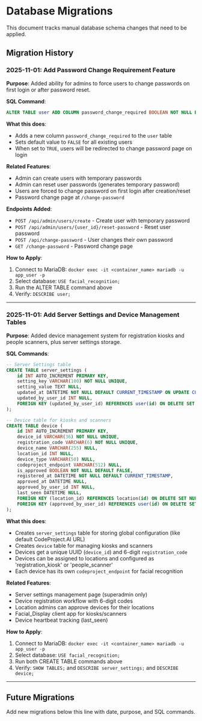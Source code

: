 # Database Migrations

This document tracks manual database schema changes that need to be applied.

## Migration History

### 2025-11-01: Add Password Change Requirement Feature

**Purpose**: Added ability for admins to force users to change passwords on first login or after password reset.

**SQL Command**:
```sql
ALTER TABLE user ADD COLUMN password_change_required BOOLEAN NOT NULL DEFAULT FALSE;
```

**What this does**:
- Adds a new column `password_change_required` to the `user` table
- Sets default value to `FALSE` for all existing users
- When set to `TRUE`, users will be redirected to change password page on login

**Related Features**:
- Admin can create users with temporary passwords
- Admin can reset user passwords (generates temporary password)
- Users are forced to change password on first login after creation/reset
- Password change page at `/change-password`

**Endpoints Added**:
- `POST /api/admin/users/create` - Create user with temporary password
- `POST /api/admin/users/{user_id}/reset-password` - Reset user password
- `POST /api/change-password` - User changes their own password
- `GET /change-password` - Password change page

**How to Apply**:
1. Connect to MariaDB: `docker exec -it <container_name> mariadb -u app_user -p`
2. Select database: `USE facial_recognition;`
3. Run the ALTER TABLE command above
4. Verify: `DESCRIBE user;`

---

### 2025-11-01: Add Server Settings and Device Management Tables

**Purpose**: Added device management system for registration kiosks and people scanners, plus server settings storage.

**SQL Commands**:
```sql
-- Server Settings table
CREATE TABLE server_settings (
    id INT AUTO_INCREMENT PRIMARY KEY,
    setting_key VARCHAR(100) NOT NULL UNIQUE,
    setting_value TEXT NULL,
    updated_at DATETIME NOT NULL DEFAULT CURRENT_TIMESTAMP ON UPDATE CURRENT_TIMESTAMP,
    updated_by_user_id INT NULL,
    FOREIGN KEY (updated_by_user_id) REFERENCES user(id) ON DELETE SET NULL
);

-- Device table for kiosks and scanners
CREATE TABLE device (
    id INT AUTO_INCREMENT PRIMARY KEY,
    device_id VARCHAR(36) NOT NULL UNIQUE,
    registration_code VARCHAR(6) NOT NULL UNIQUE,
    device_name VARCHAR(255) NULL,
    location_id INT NULL,
    device_type VARCHAR(50) NULL,
    codeproject_endpoint VARCHAR(512) NULL,
    is_approved BOOLEAN NOT NULL DEFAULT FALSE,
    registered_at DATETIME NOT NULL DEFAULT CURRENT_TIMESTAMP,
    approved_at DATETIME NULL,
    approved_by_user_id INT NULL,
    last_seen DATETIME NULL,
    FOREIGN KEY (location_id) REFERENCES location(id) ON DELETE SET NULL,
    FOREIGN KEY (approved_by_user_id) REFERENCES user(id) ON DELETE SET NULL
);
```

**What this does**:
- Creates `server_settings` table for storing global configuration (like default CodeProject.AI URL)
- Creates `device` table for managing kiosks and scanners
- Devices get a unique UUID (`device_id`) and 6-digit `registration_code`
- Devices can be assigned to locations and configured as 'registration_kiosk' or 'people_scanner'
- Each device has its own `codeproject_endpoint` for facial recognition

**Related Features**:
- Server settings management page (superadmin only)
- Device registration workflow with 6-digit codes
- Location admins can approve devices for their locations
- Facial_Display client app for kiosks/scanners
- Device heartbeat tracking (last_seen)

**How to Apply**:
1. Connect to MariaDB: `docker exec -it <container_name> mariadb -u app_user -p`
2. Select database: `USE facial_recognition;`
3. Run both CREATE TABLE commands above
4. Verify: `SHOW TABLES;` and `DESCRIBE server_settings;` and `DESCRIBE device;`

---

## Future Migrations

Add new migrations below this line with date, purpose, and SQL commands.
